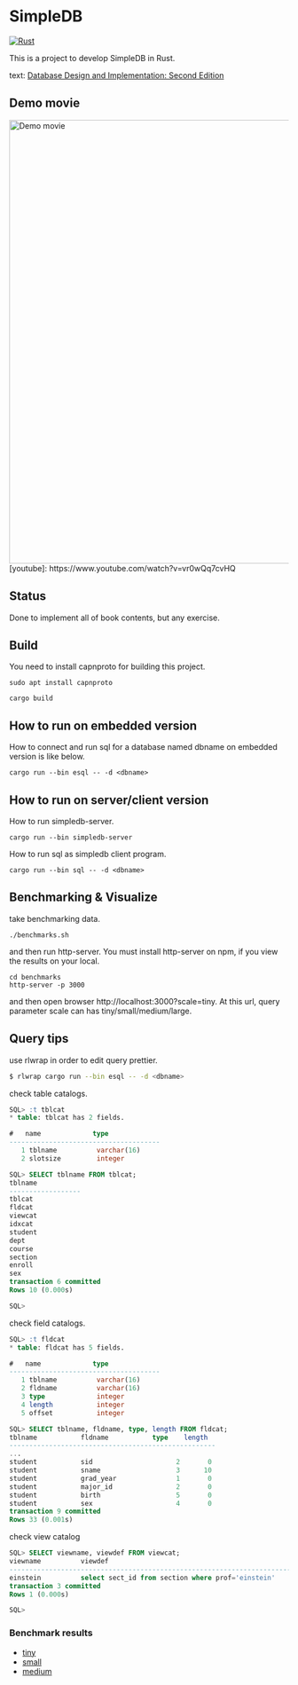 # SimpleDB

[![Rust](https://github.com/cutsea110/simpledb/actions/workflows/rust.yml/badge.svg)](https://github.com/cutsea110/simpledb/actions/workflows/rust.yml)

This is a project to develop SimpleDB in Rust.

text: [Database Design and Implementation: Second Edition](https://www.amazon.co.jp/gp/product/3030338355/)

## Demo movie

<img src="./movie/demo-x2-resized.gif" width="800" alt="Demo movie">
[youtube]: https://www.youtube.com/watch?v=vr0wQq7cvHQ

## Status

Done to implement all of book contents, but any exercise.

## Build

You need to install capnproto for building this project.

``` shell
sudo apt install capnproto
```

``` shell
cargo build
```

## How to run on embedded version

How to connect and run sql for a database named dbname on embedded version is like below.

``` shell
cargo run --bin esql -- -d <dbname>
```

## How to run on server/client version

How to run simpledb-server.

``` shell
cargo run --bin simpledb-server
```

How to run sql as simpledb client program.

``` shell
cargo run --bin sql -- -d <dbname>
```

## Benchmarking & Visualize

take benchmarking data.

``` shell
./benchmarks.sh
```

and then run http-server.
You must install http-server on npm, if you view the results on your local.

``` shell
cd benchmarks
http-server -p 3000
```

and then open browser http://localhost:3000?scale=tiny.
At this url, query parameter scale can has tiny/small/medium/large.

## Query tips

use rlwrap in order to edit query prettier.

```bash
$ rlwrap cargo run --bin esql -- -d <dbname>
```

check table catalogs.

```sql
SQL> :t tblcat
* table: tblcat has 2 fields.

#   name             type
--------------------------------------
   1 tblname          varchar(16)
   2 slotsize         integer

SQL> SELECT tblname FROM tblcat;
tblname
------------------
tblcat
fldcat
viewcat
idxcat
student
dept
course
section
enroll
sex
transaction 6 committed
Rows 10 (0.000s)

SQL>
```

check field catalogs.

```sql
SQL> :t fldcat
* table: fldcat has 5 fields.

#   name             type
--------------------------------------
   1 tblname          varchar(16)
   2 fldname          varchar(16)
   3 type             integer
   4 length           integer
   5 offset           integer

SQL> SELECT tblname, fldname, type, length FROM fldcat;
tblname           fldname           type    length
----------------------------------------------------
...
student           sid                     2       0
student           sname                   3      10
student           grad_year               1       0
student           major_id                2       0
student           birth                   5       0
student           sex                     4       0
transaction 9 committed
Rows 33 (0.001s)
```

check view catalog

```sql
SQL> SELECT viewname, viewdef FROM viewcat;
viewname          viewdef
------------------------------------------------------------------------------------------------------------------------
einstein          select sect_id from section where prof='einstein'
transaction 3 committed
Rows 1 (0.000s)

SQL>
```

### Benchmark results

- [tiny](https://cutsea110.github.io/simpledb/?scale=tiny)
- [small](https://cutsea110.github.io/simpledb/?scale=small)
- [medium](https://cutsea110.github.io/simpledb/?scale=medium)
